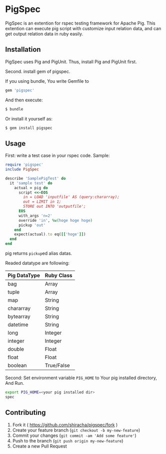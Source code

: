 # PigSpec

PigSpec is an extention for rspec testing framework for Apache Pig.
This extention can execute pig script with customize input relation data, and can get output relation data in ruby easily.


## Installation
PigSpec uses Pig and PigUnit.
Thus, install Pig and PigUnit first.

Second. install gem of pigspec.

If you using bundle, You write Gemfile to

```ruby
gem 'pigspec'
```
And then execute:

```bash
$ bundle
```

Or install it yourself as:

```bash
$ gem install pigspec
```


## Usage

First: write a test case in your rspec code.
Sample:
```ruby
require 'pigspec'
include PigSpec

describe 'SamplePigTest' do
  it 'sample test' do
    actual = pig do
      script <<-EOS
        in = LOAD 'inputfile' AS (query:chararray);
        out = LIMIT in 1;
        STORE out INTO 'outputfile';
      EOS
      with_args 'n=2'
      override 'in', %w(hoge hoge hoge)
      pickup 'out'
    end
    expect(actual).to eq([['hoge']])
  end
end
```

pig returns `pickup`ed alias datas.

Readed datatype are following:

| Pig DataType          | Ruby Class   |
|-----------------------|--------------|
| bag                   | Array        |
| tuple                 | Array        |
| map                   | String       |
| chararray             | String       |
| bytearray             | String       |
| datetime              | String       |
| long                  | Integer      |
| integer               | Integer      |
| double                | Float        |
| float                 | Float        |
| boolean               | True/False   |


Second: Set environment variable `PIG_HOME` to Your pig installed directory, And Run.
```bash
export PIG_HOME=<your pig installed dir>
spec
```

## Contributing

1. Fork it ( https://github.com/shiracha/pigspec/fork )
2. Create your feature branch (`git checkout -b my-new-feature`)
3. Commit your changes (`git commit -am 'Add some feature'`)
4. Push to the branch (`git push origin my-new-feature`)
5. Create a new Pull Request

